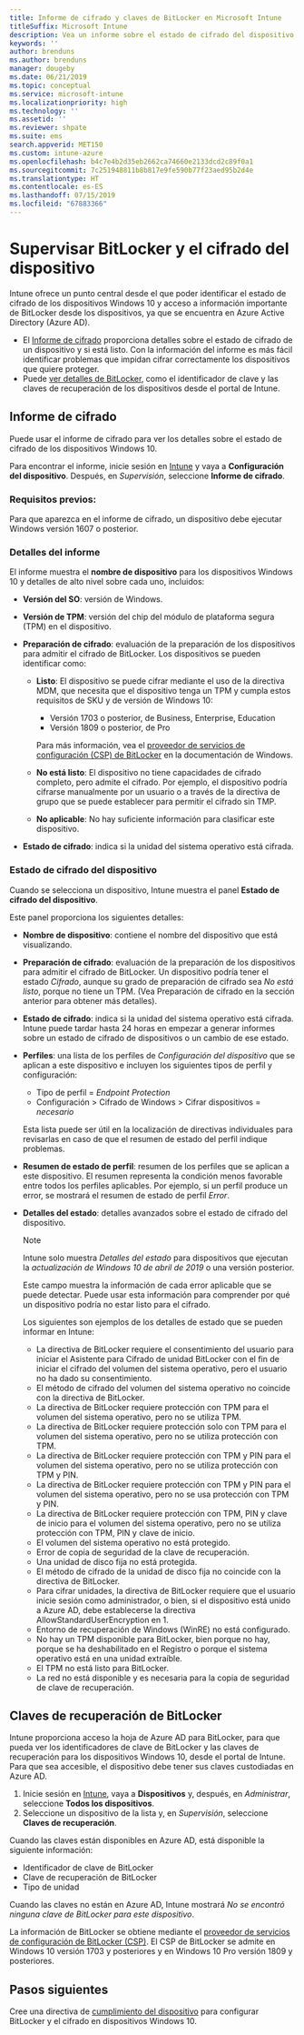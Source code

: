 ```yaml
---
title: Informe de cifrado y claves de BitLocker en Microsoft Intune
titleSuffix: Microsoft Intune
description: Vea un informe sobre el estado de cifrado del dispositivo y acceda a las claves de recuperación de BitLocker desde el portal de Microsoft Intune.
keywords: ''
author: brenduns
ms.author: brenduns
manager: dougeby
ms.date: 06/21/2019
ms.topic: conceptual
ms.service: microsoft-intune
ms.localizationpriority: high
ms.technology: ''
ms.assetid: ''
ms.reviewer: shpate
ms.suite: ems
search.appverid: MET150
ms.custom: intune-azure
ms.openlocfilehash: b4c7e4b2d35eb2662ca74660e2133dcd2c89f0a1
ms.sourcegitcommit: 7c251948811b8b817e9fe590b77f23aed95b2d4e
ms.translationtype: HT
ms.contentlocale: es-ES
ms.lasthandoff: 07/15/2019
ms.locfileid: "67883366"
---
```

# <a name="monitor-bitlocker-and-device-encryption"></a>Supervisar BitLocker y el cifrado del dispositivo  
Intune ofrece un punto central desde el que poder identificar el estado de cifrado de los dispositivos Windows 10 y acceso a información importante de BitLocker desde los dispositivos, ya que se encuentra en Azure Active Directory (Azure AD).  

- El [Informe de cifrado](#encryption-report) proporciona detalles sobre el estado de cifrado de un dispositivo y si está listo. Con la información del informe es más fácil identificar problemas que impidan cifrar correctamente los dispositivos que quiere proteger.  
- Puede [ver detalles de BitLocker](#bitlocker-recovery-keys), como el identificador de clave y las claves de recuperación de los dispositivos desde el portal de Intune.  

## <a name="encryption-report"></a>Informe de cifrado
Puede usar el informe de cifrado para ver los detalles sobre el estado de cifrado de los dispositivos Windows 10.  

Para encontrar el informe, inicie sesión en [Intune](https://aka.ms/intuneportal) y vaya a **Configuración del dispositivo**. Después, en *Supervisión*, seleccione **Informe de cifrado**.  

### <a name="prerequisites"></a>Requisitos previos:
Para que aparezca en el informe de cifrado, un dispositivo debe ejecutar Windows versión 1607 o posterior.  

### <a name="report-details"></a>Detalles del informe
El informe muestra el **nombre de dispositivo** para los dispositivos Windows 10 y detalles de alto nivel sobre cada uno, incluidos:  
- **Versión del SO**: versión de Windows.  
- **Versión de TPM**: versión del chip del módulo de plataforma segura (TPM) en el dispositivo.  
- **Preparación de cifrado**: evaluación de la preparación de los dispositivos para admitir el cifrado de BitLocker. Los dispositivos se pueden identificar como:
  - **Listo**: El dispositivo se puede cifrar mediante el uso de la directiva MDM, que necesita que el dispositivo tenga un TPM y cumpla estos requisitos de SKU y de versión de Windows 10:
    - Versión 1703 o posterior, de Business, Enterprise, Education
    - Versión 1809 o posterior, de Pro  
  
    Para más información, vea el [proveedor de servicios de configuración (CSP) de BitLocker](https://docs.microsoft.com/windows/client-management/mdm/bitlocker-csp) en la documentación de Windows.  

  - **No está listo**: El dispositivo no tiene capacidades de cifrado completo, pero admite el cifrado. Por ejemplo, el dispositivo podría cifrarse manualmente por un usuario o a través de la directiva de grupo que se puede establecer para permitir el cifrado sin TMP.
  - **No aplicable**: No hay suficiente información para clasificar este dispositivo.  

- **Estado de cifrado**: indica si la unidad del sistema operativo está cifrada. 


### <a name="device-encryption-status"></a>Estado de cifrado del dispositivo
Cuando se selecciona un dispositivo, Intune muestra el panel **Estado de cifrado del dispositivo**.

Este panel proporciona los siguientes detalles:  
- **Nombre de dispositivo**: contiene el nombre del dispositivo que está visualizando.  
- **Preparación de cifrado**: evaluación de la preparación de los dispositivos para admitir el cifrado de BitLocker. Un dispositivo podría tener el estado *Cifrado*, aunque su grado de preparación de cifrado sea *No está listo*, porque no tiene un TPM. (Vea Preparación de cifrado en la sección anterior para obtener más detalles).
- **Estado de cifrado**: indica si la unidad del sistema operativo está cifrada. Intune puede tardar hasta 24 horas en empezar a generar informes sobre un estado de cifrado de dispositivos o un cambio de ese estado.  
- **Perfiles**: una lista de los perfiles de *Configuración del dispositivo* que se aplican a este dispositivo e incluyen los siguientes tipos de perfil y configuración:  
  - Tipo de perfil = *Endpoint Protection*  
  - Configuración > Cifrado de Windows > Cifrar dispositivos = *necesario*  

  Esta lista puede ser útil en la localización de directivas individuales para revisarlas en caso de que el resumen de estado del perfil indique problemas.  

- **Resumen de estado de perfil**: resumen de los perfiles que se aplican a este dispositivo. El resumen representa la condición menos favorable entre todos los perfiles aplicables. Por ejemplo, si un perfil produce un error, se mostrará el resumen de estado de perfil *Error*.  
- **Detalles del estado**: detalles avanzados sobre el estado de cifrado del dispositivo. 
  > [!NOTE]  
  > Intune solo muestra *Detalles del estado* para dispositivos que ejecutan la *actualización de Windows 10 de abril de 2019* o una versión posterior.
  
  Este campo muestra la información de cada error aplicable que se puede detectar. Puede usar esta información para comprender por qué un dispositivo podría no estar listo para el cifrado.  

  Los siguientes son ejemplos de los detalles de estado que se pueden informar en Intune:  

  - La directiva de BitLocker requiere el consentimiento del usuario para iniciar el Asistente para Cifrado de unidad BitLocker con el fin de iniciar el cifrado del volumen del sistema operativo, pero el usuario no ha dado su consentimiento.  
  - El método de cifrado del volumen del sistema operativo no coincide con la directiva de BitLocker.  
  - La directiva de BitLocker requiere protección con TPM para el volumen del sistema operativo, pero no se utiliza TPM.  
  - La directiva de BitLocker requiere protección solo con TPM para el volumen del sistema operativo, pero no se utiliza protección con TPM.  
  - La directiva de BitLocker requiere protección con TPM y PIN para el volumen del sistema operativo, pero no se utiliza protección con TPM y PIN.  
  - La directiva de BitLocker requiere protección con TPM y PIN para el volumen del sistema operativo, pero no se usa protección con TPM y PIN.  
  - La directiva de BitLocker requiere protección con TPM, PIN y clave de inicio para el volumen del sistema operativo, pero no se utiliza protección con TPM, PIN y clave de inicio.  
  - El volumen del sistema operativo no está protegido.  
  - Error de copia de seguridad de la clave de recuperación.  
  - Una unidad de disco fija no está protegida.  
  - El método de cifrado de la unidad de disco fija no coincide con la directiva de BitLocker.  
  - Para cifrar unidades, la directiva de BitLocker requiere que el usuario inicie sesión como administrador, o bien, si el dispositivo está unido a Azure AD, debe establecerse la directiva AllowStandardUserEncryption en 1.  
  - Entorno de recuperación de Windows (WinRE) no está configurado.  
  - No hay un TPM disponible para BitLocker, bien porque no hay, porque se ha deshabilitado en el Registro o porque el sistema operativo está en una unidad extraíble.  
  - El TPM no está listo para BitLocker.  
  - La red no está disponible y es necesaria para la copia de seguridad de clave de recuperación.  

## <a name="bitlocker-recovery-keys"></a>Claves de recuperación de BitLocker
Intune proporciona acceso la hoja de Azure AD para BitLocker, para que pueda ver los identificadores de clave de BitLocker y las claves de recuperación para los dispositivos Windows 10, desde el portal de Intune.  Para que sea accesible, el dispositivo debe tener sus claves custodiadas en Azure AD. 
1. Inicie sesión en [Intune](https://go.microsoft.com/fwlink/?linkid=2090973), vaya a **Dispositivos** y, después, en *Administrar*, seleccione **Todos los dispositivos**.
2. Seleccione un dispositivo de la lista y, en *Supervisión*, seleccione **Claves de recuperación**.  
  
Cuando las claves están disponibles en Azure AD, está disponible la siguiente información:
- Identificador de clave de BitLocker
- Clave de recuperación de BitLocker
- Tipo de unidad  

Cuando las claves no están en Azure AD, Intune mostrará *No se encontró ninguna clave de BitLocker para este dispositivo*.  

La información de BitLocker se obtiene mediante el [proveedor de servicios de configuración de BitLocker (CSP)](https://docs.microsoft.com/windows/client-management/mdm/bitlocker-csp). El CSP de BitLocker se admite en Windows 10 versión 1703 y posteriores y en Windows 10 Pro versión 1809 y posteriores. 

## <a name="next-steps"></a>Pasos siguientes
Cree una directiva de [cumplimiento del dispositivo](compliance-policy-create-windows.md) para configurar BitLocker y el cifrado en dispositivos Windows 10.
